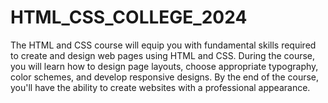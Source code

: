 # HTML_CSS_COLLEGE_2024
The HTML and CSS course will equip you with fundamental skills required to create and design web pages using HTML and CSS. During the course, you will learn how to design page layouts, choose appropriate typography, color schemes, and develop responsive designs. By the end of the course, you'll have the ability to create websites with a professional appearance.
